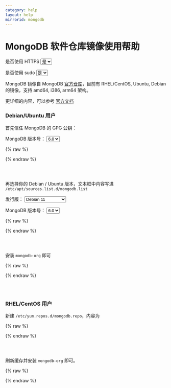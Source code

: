 ```yaml
---
category: help
layout: help
mirrorid: mongodb
---
```


# MongoDB 软件仓库镜像使用帮助

<form class="form-inline">
<div class="form-group">
	<label>是否使用 HTTPS</label>
	<select id="http-select" class="form-control content-select" data-target="#content-0,#content-1,#content-2,#content-3,#content-4">
	  <option data-http_protocol="https://" selected>是</option>
	  <option data-http_protocol="http://">否</option>
	</select>
</div>
</form>


<form class="form-inline">
<div class="form-group">
	<label>是否使用 sudo</label>
	<select id="sudo-select" class="form-control content-select" data-target="#content-0,#content-1,#content-2,#content-3,#content-4">
	  <option data-sudo="sudo " data-sudoE="sudo -E " selected>是</option>
	  <option data-sudo="" data-sudoE="">否</option>
	</select>
</div>
</form>



MongoDB 镜像自 MongoDB [官方仓库](https://repo.mongodb.org/)，目前有 RHEL/CentOS, Ubuntu, Debian 的镜像，支持 amd64, i386, arm64 架构。

更详细的内容，可以参考 [官方文档](https://docs.mongodb.org/master/administration/install-on-linux/)

### Debian/Ubuntu 用户

首先信任 MongoDB 的 GPG 公钥：



<form class="form-inline">
<div class="form-group">
  <label>MongoDB 版本号：</label>
    <select id="select-0-0" class="form-control content-select" data-target="#content-0">
      <option data-version="6.0" selected>6.0</option>
      <option data-version="5.0">5.0</option>
      <option data-version="4.4">4.4</option>
      <option data-version="4.2">4.2</option>
    </select>
</div>
</form>

{% raw %}
<script id="template-0" type="x-tmpl-markup">
wget -qO - https://www.mongodb.org/static/pgp/server-{{version}}.asc | {{sudo}}apt-key add -
</script>
{% endraw %}

<p></p>

<pre>
<code id="content-0" class="language-bash" data-template="#template-0" data-select="#http-select,#sudo-select,#select-0-0">
</code>
</pre>


再选择你的 Debian / Ubuntu 版本，文本框中内容写进 `/etc/apt/sources.list.d/mongodb.list`



<form class="form-inline">
<div class="form-group">
  <label>发行版：</label>
    <select id="select-1-0" class="form-control content-select" data-target="#content-1">
      <option data-os_name="debian" data-release_name="bullseye" data-component_name="main" selected>Debian 11</option>
      <option data-os_name="debian" data-release_name="buster" data-component_name="main">Debian 10</option>
      <option data-os_name="debian" data-release_name="stretch" data-component_name="main">Debian 9</option>
      <option data-os_name="debian" data-release_name="jessie" data-component_name="main">Debian 8</option>
      <option data-os_name="ubuntu" data-release_name="jammy" data-component_name="multiverse">Ubuntu 22.04 LTS</option>
      <option data-os_name="ubuntu" data-release_name="focal" data-component_name="multiverse">Ubuntu 20.04 LTS</option>
      <option data-os_name="ubuntu" data-release_name="bionic" data-component_name="multiverse">Ubuntu 18.04 LTS</option>
      <option data-os_name="ubuntu" data-release_name="xenial" data-component_name="multiverse">Ubuntu 16.04 LTS</option>
    </select>
</div>
</form>

<form class="form-inline">
<div class="form-group">
  <label>MongoDB 版本号：</label>
    <select id="select-1-1" class="form-control content-select" data-target="#content-1">
      <option data-version="6.0" selected>6.0</option>
      <option data-version="5.0">5.0</option>
      <option data-version="4.4">4.4</option>
      <option data-version="4.2">4.2</option>
    </select>
</div>
</form>

{% raw %}
<script id="template-1" type="x-tmpl-markup">
deb {{http_protocol}}{{mirror}}/apt/{{os_name}} {{release_name}}/mongodb-org/{{version}} {{component_name}}
</script>
{% endraw %}

<p></p>

<pre>
<code id="content-1" class="language-properties" data-template="#template-1" data-select="#http-select,#sudo-select,#select-1-0,#select-1-1">
</code>
</pre>


安装 `mongodb-org` 即可



{% raw %}
<script id="template-2" type="x-tmpl-markup">
{{sudo}}apt-get update
{{sudo}}apt-get install -y mongodb-org
</script>
{% endraw %}

<p></p>

<pre>
<code id="content-2" class="language-shell" data-template="#template-2" data-select="#http-select,#sudo-select">
</code>
</pre>


### RHEL/CentOS 用户


新建 `/etc/yum.repos.d/mongodb.repo`，内容为



{% raw %}
<script id="template-3" type="x-tmpl-markup">
[mongodb-org]
name=MongoDB Repository
baseurl={{http_protocol}}{{mirror}}/yum/el$releasever/
gpgcheck=0
enabled=1
</script>
{% endraw %}

<p></p>

<pre>
<code id="content-3" class="language-ini" data-template="#template-3" data-select="#http-select,#sudo-select">
</code>
</pre>


刷新缓存并安装 `mongodb-org` 即可。



{% raw %}
<script id="template-4" type="x-tmpl-markup">
{{sudo}}yum makecache
{{sudo}}yum install mongodb-org
</script>
{% endraw %}

<p></p>

<pre>
<code id="content-4" class="language-shell" data-template="#template-4" data-select="#http-select,#sudo-select">
</code>
</pre>


